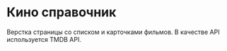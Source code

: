 # Кино справочник

Верстка страницы со списком и карточками фильмов. В качестве API используется TMDB API.
